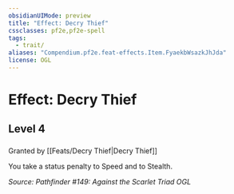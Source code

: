 ```yaml
---
obsidianUIMode: preview
title: "Effect: Decry Thief"
cssclasses: pf2e,pf2e-spell
tags:
  - trait/
aliases: "Compendium.pf2e.feat-effects.Item.FyaekbWsazkJhJda"
license: OGL
---
```

# Effect: Decry Thief
## Level 4
### 






Granted by [[Feats/Decry Thief|Decry Thief]]

You take a status penalty to Speed and to Stealth.

*Source: Pathfinder #149: Against the Scarlet Triad*
*OGL*